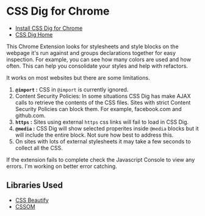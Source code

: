 # CSS Dig for Chrome

- [Install CSS Dig for Chrome](https://chrome.google.com/webstore/detail/css-dig/lpnhmlhomomelfkcjnkcacofhmggjmco)
- [CSS Dig Home](http://cssdig.com)

This Chrome Extension looks for stylesheets and style blocks on the webpage it's run against and groups declarations together for easy inspection. For example, you can see how many colors are used and how often. This can help you consolidate your styles and help with refactors.

It works on most websites but there are some limitations.

1. <b><code>@import</code> :</b> CSS in <code>@import</code> is currently ignored.
1. Content Security Policies: In some situations CSS Dig has make AJAX calls to retrieve the contents of the CSS files. Sites with strict Content Security Policies can block them. For example, facebook.com and github.com.
1. <b><code>https</code> :</b> Sites using external <code>https</code> css links will fail to load in CSS Dig.
1. <b><code>@media</code> :</b> CSS Dig will show selected properites inside <code>@media</code> blocks but it will include the entire block. Not sure how best to address this.
1. On sites with lots of external stylesheets it may take a few seconds to collect all the CSS.

If the extension fails to complete check the Javascript Console to view any errors. I'm working on better error catching.

## Libraries Used

- [CSS Beautify](https://github.com/senchalabs/cssbeautify)
- [CSSOM](https://github.com/NV/CSSOM)